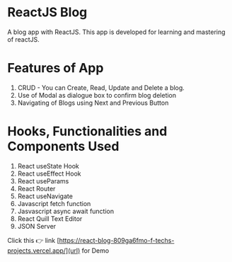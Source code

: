 # ReactJS Blog
A blog app with ReactJS.
This app is developed for learning and mastering of reactJS.

# Features of App
1. CRUD - You can Create, Read, Update and Delete a blog.
2. Use of Modal as dialogue box to confirm blog deletion
3. Navigating of Blogs using Next and Previous Button

# Hooks, Functionalities and Components Used
1. React useState Hook
2. React useEffect Hook
3. React useParams
4. React Router
5. React useNavigate
6. Javascript fetch function
7. Jasvascript async await function
8. React Quill Text Editor
9. JSON Server

Click this 👉 link [https://react-blog-809ga6fmo-f-techs-projects.vercel.app/](url) for Demo

